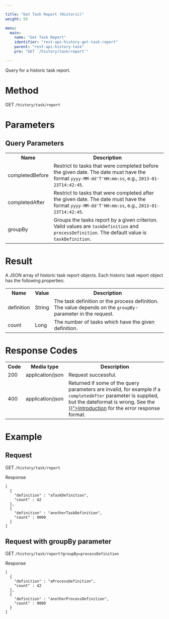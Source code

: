 ```yaml
---

title: "Get Task Report (Historic)"
weight: 50

menu:
  main:
    name: "Get Task Report"
    identifier: "rest-api-history-get-task-report"
    parent: "rest-api-history-task"
    pre: "GET `/history/task/report`"

---
```


Query for a historic task report.


# Method

GET `/history/task/report`


# Parameters

## Query Parameters

<table class="table table-striped">
  <tr>
    <th>Name</th>
    <th>Description</th>
  </tr>
  <tr>
    <td>completedBefore</td>
    <td>Restrict to tasks that were completed before the given date. The date must have the format <code>yyyy-MM-dd'T'HH:mm:ss</code>, e.g., <code>2013-01-23T14:42:45</code>.</td>
  </tr>
  <tr>
    <td>completedAfter</td>
    <td>Restrict to tasks that were completed after the given date. The date must have the format <code>yyyy-MM-dd'T'HH:mm:ss</code>, e.g., <code>2013-01-23T14:42:45</code>.</td>
  </tr>
  <tr>
    <td>groupBy</td>
    <td>Groups the tasks report by a given criterion. Valid values are <code>taskDefinition</code> and <code>processDefinition</code>. The default value is <code>taskDefinition</code>.</td>
  </tr>
</table>


# Result

A JSON array of historic task report objects.
Each historic task report object has the following properties:

<table class="table table-striped">
  <tr>
    <th>Name</th>
    <th>Value</th>
    <th>Description</th>
  </tr>
  <tr>
    <td>definition</td>
    <td>String</td>
    <td>The task definition or the process definition. The value depends on the <code>groupBy</code>-parameter in the request.</td>
  </tr>
  <tr>
    <td>count</td>
    <td>Long</td>
    <td>The number of tasks which have the given definition.</td>
  </tr>
</table>


# Response Codes

<table class="table table-striped">
  <tr>
    <th>Code</th>
    <th>Media type</th>
    <th>Description</th>
  </tr>
  <tr>
    <td>200</td>
    <td>application/json</td>
    <td>Request successful.</td>
  </tr>
  <tr>
    <td>400</td>
    <td>application/json</td>
    <td>Returned if some of the query parameters are invalid, for example if a <code>completedAfter</code> parameter is supplied, but the dateformat is wrong. See the <a href="{{< relref "reference/rest/overview/index.md#error-handling" >}}">Introduction</a> for the error response format.</td>
  </tr>
</table>


# Example

## Request

GET `/history/task/report`

Response

    [
      {
        "definition" : "aTaskDefinition",
        "count" : 42
      },
      {
        "definition" : "anotherTaskDefinition",
        "count" : 9000
      }
    ]

## Request with groupBy parameter

GET `/history/task/report?groupBy=processDefinition`

Response

    [
      {
        "definition" : "aProcessDefinition",
        "count" : 42
      },
      {
        "definition" : "anotherProcessDefinition",
        "count" : 9000
      }
    ]
